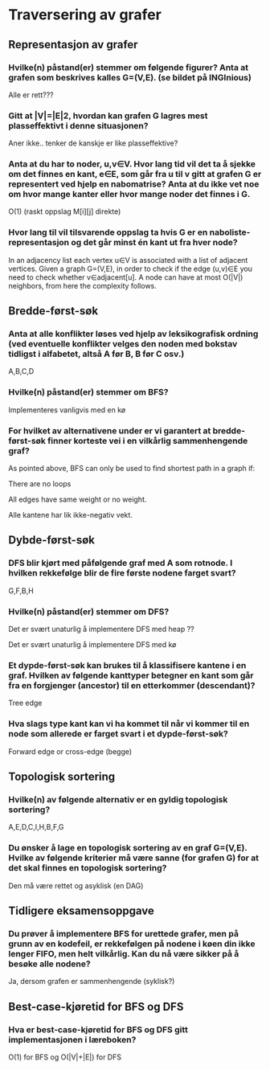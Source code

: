 # Traversering av grafer

## Representasjon av grafer

### Hvilke(n) påstand(er) stemmer om følgende figurer? Anta at grafen som beskrives kalles G=(V,E). (se bildet på INGInious)

Alle er rett???

### Gitt at |V|=|E|2, hvordan kan grafen G lagres mest plasseffektivt i denne situasjonen?

Aner ikke.. tenker de kanskje er like plasseffektive?

### Anta at du har to noder, u,v∈V. Hvor lang tid vil det ta å sjekke om det finnes en kant, e∈E, som går fra u til v gitt at grafen G er representert ved hjelp en nabomatrise? Anta at du ikke vet noe om hvor mange kanter eller hvor mange noder det finnes i G.

O(1) (raskt oppslag M[i][j] direkte)

### Hvor lang til vil tilsvarende oppslag ta hvis G er en naboliste-representasjon og det går minst én kant ut fra hver node?

In an adjacency list each vertex u∈V is associated with a list of adjacent vertices.
Given a graph G=(V,E), in order to check if the edge (u,v)∈E you need to check whether v∈adjacent[u].
A node can have at most O(|V|) neighbors, from here the complexity follows.

## Bredde-først-søk

### Anta at alle konflikter løses ved hjelp av leksikografisk ordning (ved eventuelle konflikter velges den noden med bokstav tidligst i alfabetet, altså A før B, B før C osv.)

A,B,C,D

### Hvilke(n) påstand(er) stemmer om BFS?

Implementeres vanligvis med en kø

### For hvilket av alternativene under er vi garantert at bredde-først-søk finner korteste vei i en vilkårlig sammenhengende graf?

As pointed above, BFS can only be used to find shortest path in a graph if:

There are no loops

All edges have same weight or no weight.

Alle kantene har lik ikke-negativ vekt.

## Dybde-først-søk

### DFS blir kjørt med påfølgende graf med A som rotnode. I hvilken rekkefølge blir de fire første nodene farget svart?

G,F,B,H

### Hvilke(n) påstand(er) stemmer om DFS?

Det er svært unaturlig å implementere DFS med heap ??

Det er svært unaturlig å implementere DFS med kø

### Et dypde-først-søk kan brukes til å klassifisere kantene i en graf. Hvilken av følgende kanttyper betegner en kant som går fra en forgjenger (ancestor) til en etterkommer (descendant)?

Tree edge

### Hva slags type kant kan vi ha kommet til når vi kommer til en node som allerede er farget svart i et dypde-først-søk?

Forward edge or cross-edge (begge)

## Topologisk sortering

### Hvilke(n) av følgende alternativ er en gyldig topologisk sortering?

A,E,D,C,I,H,B,F,G

### Du ønsker å lage en topologisk sortering av en graf G=(V,E). Hvilke av følgende kriterier må være sanne (for grafen G) for at det skal finnes en topologisk sortering?

Den må være rettet og asyklisk (en DAG)

## Tidligere eksamensoppgave

### Du prøver å implementere BFS for urettede grafer, men på grunn av en kodefeil, er rekkefølgen på nodene i køen din ikke lenger FIFO, men helt vilkårlig. Kan du nå være sikker på å besøke alle nodene?

Ja, dersom grafen er sammenhengende (syklisk?)

## Best-case-kjøretid for BFS og DFS

### Hva er best-case-kjøretid for BFS og DFS gitt implementasjonen i læreboken?

O(1) for BFS og O(|V|+|E|) for DFS




